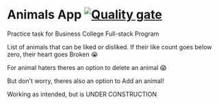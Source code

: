 # Animals App [![Quality gate](https://sonarcloud.io/api/project_badges/quality_gate?project=jekku123_react-animals)](https://sonarcloud.io/summary/new_code?id=jekku123_react-animals) 

Practice task for Business College Full-stack Program

List of animals that can be liked or disliked.
If their like count goes below zero, their heart goes Broken 😭

For animal haters theres an option to delete an animal 😱

But don't worry, theres also an option to Add an animal!

Working as intended, but is UNDER CONSTRUCTION
